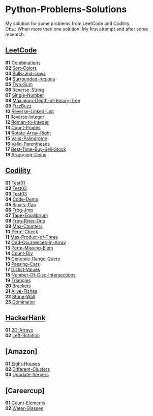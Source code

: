 # Python-Problems-Solutions
My solution for some problems from LeetCode and Codility.<br>
Obs.: When more then one solution: My first attempt and after some research.<br>

## [LeetCode](https://leetcode.com/problemset/all/)
**01** [Combinations](LeetCode/Combinations.py)<br>
**02** [Sort-Colors](LeetCode/SortColors.py)<br>
**03** [Bulls-and-cows](LeetCode/Bulls-and-cows.py)<br>
**04** [Surrounded-regions](LeetCode/SurroundedRegions.py)<br>
**05** [Two-Sum](LeetCode/TwoSum.py)<br>
**06** [Reverse-String](LeetCode/ReverseString.py)<br>
**07** [Single-Number](LeetCode/SingleNumber.py)<br>
**08** [Maximum-Depth-of-Binary-Tree](LeetCode/MaxDepthBinTree.py)<br>
**09** [FizzBuzz](LeetCode/FizzBuzz.py)<br>
**10** [Reverse-Linked-List](LeetCode/ReverseLinkedList.py)<br>
**11** [Reverse-Integer](LeetCode/ReversInteger.py)<br>
**12** [Roman-to-Integer](LeetCode/RomanToInteger.py)<br>
**13** [Count-Primes](LeetCode/CountPrimes.py)<br>
**14** [Rotate-Array-Right](LeetCode/RotateArray.py)<br>
**15** [Valid-Palindrome](LeetCode/ValidPalindrome.py)<br>
**16** [Valid-Parentheses](LeetCode/ValidParentheses.py)<br>
**17** [Best-Time-Buy-Sell-Stock](LeetCode/BestTimeProfit.py)<br>
**18** [Arranging-Coins](LeetCode/ArrangingCoins.py)<br>


## [Codility](https://app.codility.com/programmers/)
**01** [Test01](Codility/Test01.py)<br>
**02** [Test02](Codility/Test02.py)<br>
**03** [Test03](Codility/Test03.py)<br>
**04** [Code-Demo](Codility/CodeDemo.py)<br>
**05** [Binary-Gap](Codility/BinaryGap.py)<br>
**06** [Frog-Jmp](Codility/FrogJmp.py)<br>
**07** [Tape-Equilibrium](Codility/TapeEquilibrium.py)<br>
**08** [Frog-River-One](Codility/FrogRiverOne.py)<br>
**09** [Max-Counters](Codility/MaxCounters.py)<br>
**10** [Perm-Check](Codility/PermCheck.py)<br>
**11** [Max-Product-of-Three](Codility/MaxProductOfThree.py)<br>
**12** [Odd-Ocurrences-in-Array](Codility/OddOccurrencesInArray.py)<br>
**13** [Perm-Missing-Elem](Codility/PermMissingElem.py)<br>
**14** [Count-Div](Codility/CountDiv.py)<br>
**15** [Genomic-Range-Query](Codility/GenomicRangeQuery.py)<br>
**16** [Passing-Cars](Codility/PassingCars.py)<br>
**17** [Distict-Values](Codility/DistinctValues.py)<br>
**18** [Number-Of-Disc-Intersections](Codility/NumberOfDiscIntersections.py)<br>
**19** [Triangles](Codility/Triangles.py)<br>
**20** [Brackets](Codility/Brackets.py)<br>
**21** [Alive-Fishes](Codility/AliveFishes.py)<br>
**22** [Stone-Wall](Codility/StoneWall.py)<br>
**23** [Dominatior](Codility/Dominator.py)<br>


## [HackerHank](https://www.hackerrank.com/domains/data-structures)
**01** [2D-Arrays](HackerRank/2d-array.py)<br>
**02** [Left-Rotation](HackerRank/left-rotation.py)<br>

## [Amazon]
**01** [Eight-Houses](Amazon/EightHouses.py)<br>
**02** [Different-Clusters](Amazon/DifferentClusters.py)<br>
**03** [Upodate-Servers](Amazon/UpdateServers.py)<br>

## [Careercup]
**01** [Count-Elements](Careercup/CountElements.py)<br>
**02** [Water-Glasses](Careercup/WaterGlasses.py)<br>